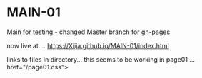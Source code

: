 # MAIN-01
Main for testing - changed Master branch for gh-pages

now live at.... https://Xiija.github.io/MAIN-01/index.html  

links to files in directory... this seems to be working in page01 ...
href="/page01.css"> 
